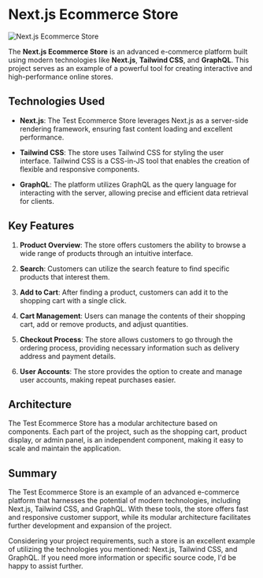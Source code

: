 # Next.js Ecommerce Store

![Next.js Ecommerce Store](https://link-to-image.com)

The **Next.js Ecommerce Store** is an advanced e-commerce platform built using modern technologies like **Next.js**, **Tailwind CSS**, and **GraphQL**. This project serves as an example of a powerful tool for creating interactive and high-performance online stores.

## Technologies Used

- **Next.js**: The Test Ecommerce Store leverages Next.js as a server-side rendering framework, ensuring fast content loading and excellent performance.

- **Tailwind CSS**: The store uses Tailwind CSS for styling the user interface. Tailwind CSS is a CSS-in-JS tool that enables the creation of flexible and responsive components.

- **GraphQL**: The platform utilizes GraphQL as the query language for interacting with the server, allowing precise and efficient data retrieval for clients.

## Key Features

1. **Product Overview**: The store offers customers the ability to browse a wide range of products through an intuitive interface.

2. **Search**: Customers can utilize the search feature to find specific products that interest them.

3. **Add to Cart**: After finding a product, customers can add it to the shopping cart with a single click.

4. **Cart Management**: Users can manage the contents of their shopping cart, add or remove products, and adjust quantities.

5. **Checkout Process**: The store allows customers to go through the ordering process, providing necessary information such as delivery address and payment details.

6. **User Accounts**: The store provides the option to create and manage user accounts, making repeat purchases easier.

## Architecture

The Test Ecommerce Store has a modular architecture based on components. Each part of the project, such as the shopping cart, product display, or admin panel, is an independent component, making it easy to scale and maintain the application.

## Summary

The Test Ecommerce Store is an example of an advanced e-commerce platform that harnesses the potential of modern technologies, including Next.js, Tailwind CSS, and GraphQL. With these tools, the store offers fast and responsive customer support, while its modular architecture facilitates further development and expansion of the project.

Considering your project requirements, such a store is an excellent example of utilizing the technologies you mentioned: Next.js, Tailwind CSS, and GraphQL. If you need more information or specific source code, I'd be happy to assist further.

